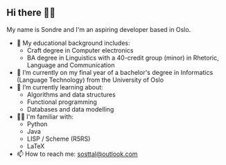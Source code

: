 ## Hi there 👋🤓

My name is Sondre and I'm an aspiring developer based in Oslo.

- 📖 My educational background includes:
	- Craft degree in Computer electronics
	- BA degree in Linguistics with a 40-credit group (minor) in Rhetoric, Language and Communication
- 🔭 I’m currently on my final year of a bachelor's degree in Informatics (Language Technology) from the University of Oslo
- 🌱 I’m currently learning about:
	- Algorithms and data structures
	- Functional programming
	- Databases and data modelling
- 🧑‍💻 I'm familiar with:
  - Python
  - Java
  - LISP / Scheme (R5RS)
  - LaTeX 
- 📫 How to reach me: [sosttal@outlook.com](mailto:sosttal@outlook.com)
